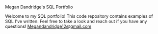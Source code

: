 Megan Dandridge's SQL Portfolio

Welcome to my SQL portfolio! This code repository contains examples of SQL I've written. Feel free to take a look and reach out if you have any questions! Megandandridge12@gmail.com
